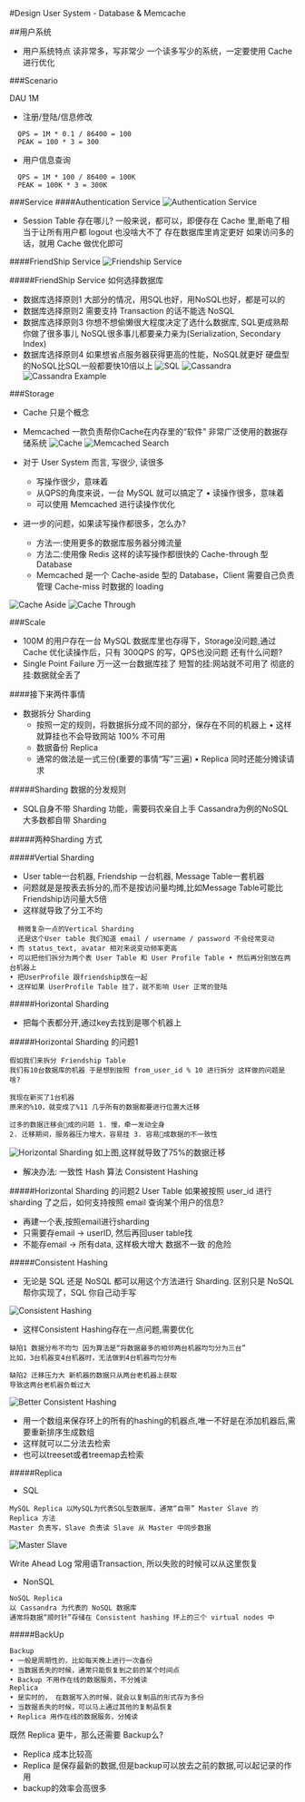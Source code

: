 #Design User System - Database & Memcache

##用户系统
-  用户系统特点 读非常多，写非常少 一个读多写少的系统，一定要使用 Cache 进行优化

###Scenario

DAU 1M
- 注册/登陆/信息修改
```
  QPS = 1M * 0.1 / 86400 = 100
  PEAK = 100 * 3 = 300
```
- 用户信息查询
```
  QPS = 1M * 100 / 86400 = 100K
  PEAK = 100K * 3 = 300K
```

###Service
####Authentication Service
![Authentication Service](../image/AuthenticationService.png)
- Session Table 存在哪儿? 一般来说，都可以，即便存在 Cache 里,断电了相当于让所有用户都 logout 也没啥大不了 存在数据库里肯定更好 如果访问多的话，就用 Cache 做优化即可

####FriendShip Service
![Friendship Service](../image/FriendshipService.png)

#####FriendShip Service 如何选择数据库
- 数据库选择原则1 大部分的情况，用SQL也好，用NoSQL也好，都是可以的
- 数据库选择原则2 需要支持 Transaction 的话不能选 NoSQL
- 数据库选择原则3 你想不想偷懒很大程度决定了选什么数据库, SQL更成熟帮你做了很多事儿 NoSQL很多事儿都要亲力亲为(Serialization, Secondary Index)
- 数据库选择原则4 如果想省点服务器获得更高的性能，NoSQL就更好 硬盘型的NoSQL比SQL一般都要快10倍以上
![SQL](../image/SQL.png)
![Cassandra](../image/Cassandra.png)
![Cassandra Example](../image/CassandraExample.png)

###Storage
- Cache 只是个概念
-  Memcached 一款负责帮你Cache在内存里的“软件” 非常广泛使用的数据存储系统
![Cache](../image/Cache.png)
![Memcached Search](../image/MemcachedSearch.png)

- 对于 User System 而言, 写很少, 读很多
  * 写操作很少，意味着
  * 从QPS的角度来说，一台 MySQL 就可以搞定了 • 读操作很多，意味着
  * 可以使用 Memcached 进行读操作优化
- 进一步的问题，如果读写操作都很多，怎么办?
  * 方法一:使用更多的数据库服务器分摊流量
  * 方法二:使用像 Redis 这样的读写操作都很快的 Cache-through 型 Database
  * Memcached 是一个 Cache-aside 型的 Database，Client 需要自己负责管理 Cache-miss 时数据的 loading

![Cache Aside](../image/CacheAside.png)
![Cache Through](../image/CacheThrough.png)

###Scale
- 100M 的用户存在一台 MySQL 数据库里也存得下，Storage没问题,通过 Cache 优化读操作后，只有 300QPS 的写，QPS也没问题 还有什么问题?
- Single Point Failure 万一这一台数据库挂了 短暂的挂:网站就不可用了 彻底的挂:数据就全丢了

####接下来两件事情
- 数据拆分 Sharding
  * 按照一定的规则，将数据拆分成不同的部分，保存在不同的机器上 • 这样就算挂也不会导致网站 100% 不可用
  * 数据备份 Replica
  * 通常的做法是一式三份(重要的事情“写”三遍) • Replica 同时还能分摊读请求

#####Sharding 数据的分发规则
- SQL自身不带 Sharding 功能，需要码农亲自上手 Cassandra为例的NoSQL大多数都自带 Sharding

#####两种Sharding 方式

#####Vertial Sharding
- User table一台机器, Friendship 一台机器, Message Table一套机器
- 问题就是是按表去拆分的,而不是按访问量均摊,比如Message Table可能比Friendship访问量大5倍
- 这样就导致了分工不均

```
  稍微复杂一点的Vertical Sharding
  还是这个User table 我们知道 email / username / password 不会经常变动
• 而 status_text, avatar 相对来说变动频率更高
• 可以把他们拆分为两个表 User Table 和 User Profile Table • 然后再分别放在两台机器上
• 把UserProfile 跟friendship放在一起
• 这样如果 UserProfile Table 挂了，就不影响 User 正常的登陆
```

#####Horizontal Sharding
- 把每个表都分开,通过key去找到是哪个机器上

#####Horizontal Sharding 的问题1
```
假如我们来拆分 Friendship Table
我们有10台数据库的机器 于是想到按照 from_user_id % 10 进行拆分 这样做的问题是啥?

我现在新买了1台机器
原来的%10，就变成了%11 几乎所有的数据都要进行位置大迁移

过多的数据迁移会􏰀成的问题 1. 慢，牵一发动全身
2. 迁移期间，服务器压力增大，容易挂 3. 容易􏰀成数据的不一致性

```
![Horizontal Sharding](../image/HorizontalSharding.png)
如上图,这样就导致了75%的数据迁移

- 解决办法: 一致性 Hash 算法 Consistent Hashing

#####Horizontal Sharding 的问题2
User Table 如果被按照 user_id 进行 sharding 了之后，如何支持按照 email 查询某个用户的信息?
- 再建一个表,按照email进行sharding
- 只需要存email -> userID, 然后再回user table找
- 不能存email -> 所有data, 这样极大增大 数据不一致 的危险 

#####Consistent Hashing
- 无论是 SQL 还是 NoSQL 都可以用这个方法进行 Sharding. 区别只是 NoSQL 帮你实现了，SQL 你自己动手写

![Consistent Hashing](../image/ConsistentHashing.png)
- 这样Consistent Hashing存在一点问题,需要优化

```
缺陷1 数据分布不均匀 因为算法是“将数据最多的相邻两台机器均匀分为三台”
比如，3台机器变4台机器时，无法做到4台机器均匀分布

缺陷2 迁移压力大 新机器的数据只从两台老机器上获取
导致这两台老机器负载过大
```
![Better Consistent Hashing](../image/BetterConsistentHashing.png)
- 用一个数组来保存环上的所有的hashing的机器点,唯一不好是在添加机器后,需要重新排序生成数组
- 这样就可以二分法去检索
- 也可以treeset或者treemap去检索

#####Replica

- SQL
```
MySQL Replica 以MySQL为代表SQL型数据库，通常“自带” Master Slave 的
Replica 方法
Master 负责写，Slave 负责读 Slave 从 Master 中同步数据

```

![Master Slave](../image/MasterSlave.png)

Write Ahead Log 常用语Transaction, 所以失败的时候可以从这里恢复

- NonSQL

```
NoSQL Replica
以 Cassandra 为代表的 NoSQL 数据库
通常将数据“顺时针”存储在 Consistent hashing 环上的三个 virtual nodes 中

```

#####BackUp
```
Backup
• 一般是周期性的，比如每天晚上进行一次备份
• 当数据丢失的时候，通常只能恢复到之前的某个时间点
• Backup 不用作在线的数据服务，不分摊读
Replica
• 是实时的， 在数据写入的时候，就会以复制品的形式存为多份
• 当数据丢失的时候，可以马上通过其他的复制品恢复
• Replica 用作在线的数据服务，分摊读
```
既然 Replica 更牛，那么还需要 Backup么?
- Replica 成本比较高
- Replica 是保存最新的数据,但是backup可以放去之前的数据,可以起记录的作用
- backup的效率会高很多
